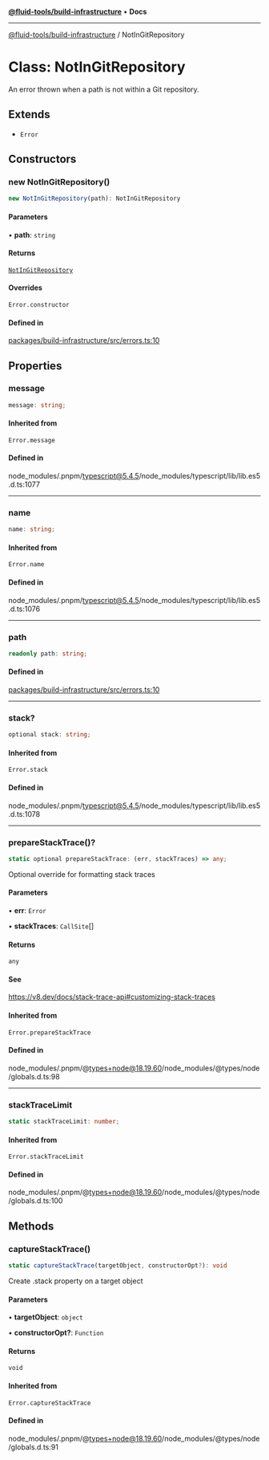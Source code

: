 [**@fluid-tools/build-infrastructure**](../README.md) • **Docs**

***

[@fluid-tools/build-infrastructure](../README.md) / NotInGitRepository

# Class: NotInGitRepository

An error thrown when a path is not within a Git repository.

## Extends

- `Error`

## Constructors

### new NotInGitRepository()

```ts
new NotInGitRepository(path): NotInGitRepository
```

#### Parameters

• **path**: `string`

#### Returns

[`NotInGitRepository`](NotInGitRepository.md)

#### Overrides

`Error.constructor`

#### Defined in

[packages/build-infrastructure/src/errors.ts:10](https://github.com/microsoft/FluidFramework/blob/main/build-tools/packages/build-infrastructure/src/errors.ts#L10)

## Properties

### message

```ts
message: string;
```

#### Inherited from

`Error.message`

#### Defined in

node\_modules/.pnpm/typescript@5.4.5/node\_modules/typescript/lib/lib.es5.d.ts:1077

***

### name

```ts
name: string;
```

#### Inherited from

`Error.name`

#### Defined in

node\_modules/.pnpm/typescript@5.4.5/node\_modules/typescript/lib/lib.es5.d.ts:1076

***

### path

```ts
readonly path: string;
```

#### Defined in

[packages/build-infrastructure/src/errors.ts:10](https://github.com/microsoft/FluidFramework/blob/main/build-tools/packages/build-infrastructure/src/errors.ts#L10)

***

### stack?

```ts
optional stack: string;
```

#### Inherited from

`Error.stack`

#### Defined in

node\_modules/.pnpm/typescript@5.4.5/node\_modules/typescript/lib/lib.es5.d.ts:1078

***

### prepareStackTrace()?

```ts
static optional prepareStackTrace: (err, stackTraces) => any;
```

Optional override for formatting stack traces

#### Parameters

• **err**: `Error`

• **stackTraces**: `CallSite`[]

#### Returns

`any`

#### See

https://v8.dev/docs/stack-trace-api#customizing-stack-traces

#### Inherited from

`Error.prepareStackTrace`

#### Defined in

node\_modules/.pnpm/@types+node@18.19.60/node\_modules/@types/node/globals.d.ts:98

***

### stackTraceLimit

```ts
static stackTraceLimit: number;
```

#### Inherited from

`Error.stackTraceLimit`

#### Defined in

node\_modules/.pnpm/@types+node@18.19.60/node\_modules/@types/node/globals.d.ts:100

## Methods

### captureStackTrace()

```ts
static captureStackTrace(targetObject, constructorOpt?): void
```

Create .stack property on a target object

#### Parameters

• **targetObject**: `object`

• **constructorOpt?**: `Function`

#### Returns

`void`

#### Inherited from

`Error.captureStackTrace`

#### Defined in

node\_modules/.pnpm/@types+node@18.19.60/node\_modules/@types/node/globals.d.ts:91
